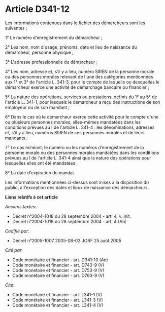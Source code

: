 # Article D341-12

Les informations contenues dans le fichier des démarcheurs sont les suivantes : 

1° Le numéro d'enregistrement du démarcheur ; 

2° Les nom, nom d'usage, prénoms, date et lieu de naissance du démarcheur, personne physique ; 

3° L'adresse professionnelle du démarcheur ; 

4° Les nom, adresse et, s'il y a lieu, numéro SIREN de la personne morale ou des personnes morales relevant de l'une des
catégories mentionnées aux 1° et 3° de l'article L. 341-3, pour le compte de laquelle ou desquelles le démarcheur exerce une
activité de démarchage bancaire ou financier ; 

5° La nature des opérations, services ou prestations, définis du 1° au 5° de l'article L. 341-1, pour lesquels le démarcheur
a reçu des instructions de son employeur ou de son mandant ; 

6° Dans le cas où le démarcheur exerce cette activité pour le compte d'une ou plusieurs personnes morales, elles-mêmes
mandatées dans les conditions prévues au I de l'article L. 341-4 : les dénominations, adresses et, s'il y a lieu, numéros
SIREN de ces personnes morales et de leurs mandants ; 

7° Le cas échéant, le numéro ou les numéros d'enregistrement de la personne morale ou des personnes morales mandatées dans
les conditions prévues au I de l'article L. 341-4 ainsi que la nature des opérations pour lesquelles elles ont été
mandatées ; 

8° La date d'expiration du mandat. 

Les informations mentionnées ci-dessus sont mises à la disposition du public, à l'exception des dates et lieux de naissance
des démarcheurs.

**Liens relatifs à cet article**

_Anciens textes_:

  - Décret n°2004-1018 du 28 septembre 2004 - art. 4, v. init.
  - Décret n°2004-1018 du 28 septembre 2004 - art. 4 (Ab)

_Codifié par_:

  - Décret n°2005-1007 2005-08-02 JORF 25 août 2005

_Cité par_:

  - Code monétaire et financier - art. D341-10 (An)
  - Code monétaire et financier - art. D743-9 (V)
  - Code monétaire et financier - art. D753-9 (V)
  - Code monétaire et financier - art. D763-9 (V)

_Cite_:

  - Code monétaire et financier - art. L341-1 (V)
  - Code monétaire et financier - art. L341-3 (V)
  - Code monétaire et financier - art. L341-4 (V)
